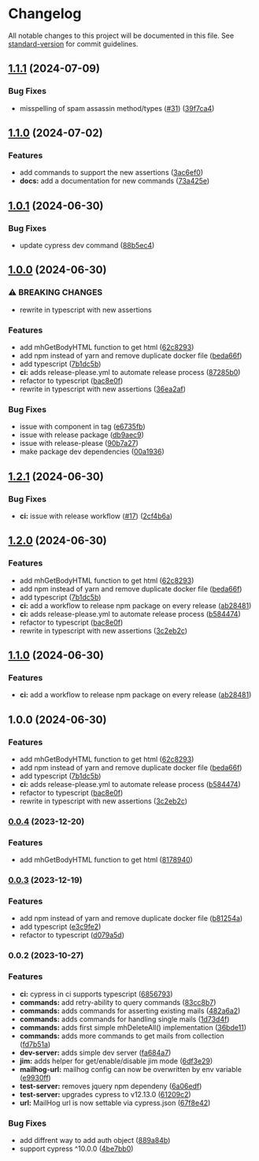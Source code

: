 # Changelog

All notable changes to this project will be documented in this file. See [standard-version](https://github.com/conventional-changelog/standard-version) for commit guidelines.

## [1.1.1](https://github.com/pushpak1300/cypress-mailpit/compare/v1.1.0...v1.1.1) (2024-07-09)


### Bug Fixes

* misspelling of spam assassin method/types ([#31](https://github.com/pushpak1300/cypress-mailpit/issues/31)) ([39f7ca4](https://github.com/pushpak1300/cypress-mailpit/commit/39f7ca48582c3469793f16bd7b9e5dd83617e26e))

## [1.1.0](https://github.com/pushpak1300/cypress-mailpit/compare/v1.0.1...v1.1.0) (2024-07-02)


### Features

* add commands to support the new assertions ([3ac6ef0](https://github.com/pushpak1300/cypress-mailpit/commit/3ac6ef047af4dba31822dadea4398dd1e4ec2253))
* **docs:** add a documentation for new commands ([73a425e](https://github.com/pushpak1300/cypress-mailpit/commit/73a425e0fedafd6fd34eeda3c5da96899d0de61e))

## [1.0.1](https://github.com/pushpak1300/cypress-mailpit/compare/v1.0.0...v1.0.1) (2024-06-30)


### Bug Fixes

* update cypress dev command ([88b5ec4](https://github.com/pushpak1300/cypress-mailpit/commit/88b5ec416160edc5578027b2a99ba2fa8ad1edb4))

## [1.0.0](https://github.com/pushpak1300/cypress-mailpit/compare/v0.0.4...v1.0.0) (2024-06-30)


### ⚠ BREAKING CHANGES

* rewrite in typescript with new assertions

### Features

* add mhGetBodyHTML function to get html ([62c8293](https://github.com/pushpak1300/cypress-mailpit/commit/62c82939daa4086052ef9b1e8a7bb47cdfbaa359))
* add npm instead of yarn and remove duplicate docker file ([beda66f](https://github.com/pushpak1300/cypress-mailpit/commit/beda66fd5e081ffd70101a63e2a07e262a70e796))
* add typescript ([7b1dc5b](https://github.com/pushpak1300/cypress-mailpit/commit/7b1dc5badaf7284ae4600b23eb82adfb5a8b0573))
* **ci:** adds release-please.yml to automate release process ([87285b0](https://github.com/pushpak1300/cypress-mailpit/commit/87285b0621e673f031f3f016e31ecfff911d7bac))
* refactor to typescript ([bac8e0f](https://github.com/pushpak1300/cypress-mailpit/commit/bac8e0f3d2b6787d9bf5a173752c999add94bf85))
* rewrite in typescript with new assertions ([36ea2af](https://github.com/pushpak1300/cypress-mailpit/commit/36ea2affc064eda09f5a378cfff19d9f72f94ecd))


### Bug Fixes

* issue with component in tag ([e6735fb](https://github.com/pushpak1300/cypress-mailpit/commit/e6735fbf93b5d278eacbe31fc4dbaf91763e55f1))
* issue with release package ([db9aec9](https://github.com/pushpak1300/cypress-mailpit/commit/db9aec92c8b41565d531cf444bb1e86925244b75))
* issue with release-please ([90b7a27](https://github.com/pushpak1300/cypress-mailpit/commit/90b7a27bd8428c760586dcb3d6ddb317c1eaa620))
* make package dev dependencies ([00a1936](https://github.com/pushpak1300/cypress-mailpit/commit/00a1936ecdb2198121d0cf1302e169549559758e))

## [1.2.1](https://github.com/pushpak1300/cypress-mailpit/compare/v1.2.0...v1.2.1) (2024-06-30)


### Bug Fixes

* **ci:** issue with release workflow ([#17](https://github.com/pushpak1300/cypress-mailpit/issues/17)) ([2cf4b6a](https://github.com/pushpak1300/cypress-mailpit/commit/2cf4b6a7eaa9df4d49cba5aa4c21a50f302158de))

## [1.2.0](https://github.com/pushpak1300/cypress-mailpit/compare/v1.1.0...v1.2.0) (2024-06-30)


### Features

* add mhGetBodyHTML function to get html ([62c8293](https://github.com/pushpak1300/cypress-mailpit/commit/62c82939daa4086052ef9b1e8a7bb47cdfbaa359))
* add npm instead of yarn and remove duplicate docker file ([beda66f](https://github.com/pushpak1300/cypress-mailpit/commit/beda66fd5e081ffd70101a63e2a07e262a70e796))
* add typescript ([7b1dc5b](https://github.com/pushpak1300/cypress-mailpit/commit/7b1dc5badaf7284ae4600b23eb82adfb5a8b0573))
* **ci:** add a workflow to release npm package on every release ([ab28481](https://github.com/pushpak1300/cypress-mailpit/commit/ab284818aa514162422491bbd38d1baad98b7174))
* **ci:** adds release-please.yml to automate release process ([b584474](https://github.com/pushpak1300/cypress-mailpit/commit/b58447418f1f7a26ffce6430456b33212e168b27))
* refactor to typescript ([bac8e0f](https://github.com/pushpak1300/cypress-mailpit/commit/bac8e0f3d2b6787d9bf5a173752c999add94bf85))
* rewrite in typescript with new assertions ([3c2eb2c](https://github.com/pushpak1300/cypress-mailpit/commit/3c2eb2c3346e7f6a52cbe8dcb3cb57dc0c7c41fd))

## [1.1.0](https://github.com/pushpak1300/cypress-mailpit/compare/v1.0.0...v1.1.0) (2024-06-30)


### Features

* **ci:** add a workflow to release npm package on every release ([ab28481](https://github.com/pushpak1300/cypress-mailpit/commit/ab284818aa514162422491bbd38d1baad98b7174))

## 1.0.0 (2024-06-30)


### Features

* add mhGetBodyHTML function to get html ([62c8293](https://github.com/pushpak1300/cypress-mailpit/commit/62c82939daa4086052ef9b1e8a7bb47cdfbaa359))
* add npm instead of yarn and remove duplicate docker file ([beda66f](https://github.com/pushpak1300/cypress-mailpit/commit/beda66fd5e081ffd70101a63e2a07e262a70e796))
* add typescript ([7b1dc5b](https://github.com/pushpak1300/cypress-mailpit/commit/7b1dc5badaf7284ae4600b23eb82adfb5a8b0573))
* **ci:** adds release-please.yml to automate release process ([b584474](https://github.com/pushpak1300/cypress-mailpit/commit/b58447418f1f7a26ffce6430456b33212e168b27))
* refactor to typescript ([bac8e0f](https://github.com/pushpak1300/cypress-mailpit/commit/bac8e0f3d2b6787d9bf5a173752c999add94bf85))
* rewrite in typescript with new assertions ([3c2eb2c](https://github.com/pushpak1300/cypress-mailpit/commit/3c2eb2c3346e7f6a52cbe8dcb3cb57dc0c7c41fd))

### [0.0.4](https://github.com/pushpak1300/cypress-mailpit/compare/v0.0.3...v0.0.4) (2023-12-20)


### Features

* add mhGetBodyHTML function to get html ([8178940](https://github.com/pushpak1300/cypress-mailpit/commit/81789401c37af3203b2d6a93822389176afb18a9))

### [0.0.3](https://github.com/pushpak1300/cypress-mailpit/compare/v0.0.2...v0.0.3) (2023-12-19)


### Features

* add npm instead of yarn and remove duplicate docker file ([b81254a](https://github.com/pushpak1300/cypress-mailpit/commit/b81254a3a13cb0905fc4e85fdc016585d184fb4e))
* add typescript ([e3c9fe2](https://github.com/pushpak1300/cypress-mailpit/commit/e3c9fe2bef26107d005b9777a4856027decb38cd))
* refactor to typescript ([d079a5d](https://github.com/pushpak1300/cypress-mailpit/commit/d079a5d5d662ad8610b65122d02199d789ca7bcc))

### 0.0.2 (2023-10-27)


### Features

* **ci:** cypress in ci supports typescript ([6856793](https://github.com/pushpak1300/cypress-mailpit/commit/68567934f56f2a3dcd6cce600b85dd39b8be26ec))
* **commands:** add retry-ability to query commands ([83cc8b7](https://github.com/pushpak1300/cypress-mailpit/commit/83cc8b75036c8da0ac29148ea0f917cf94b4378b))
* **commands:** adds commands for asserting existing mails ([482a6a2](https://github.com/pushpak1300/cypress-mailpit/commit/482a6a2e4a057017f672a03fd6d39b7d1b9502fd))
* **commands:** adds commands for handling single mails ([1d73d4f](https://github.com/pushpak1300/cypress-mailpit/commit/1d73d4ff0b8c121a28a2e78aaddaa3a877ce8050))
* **commands:** adds first simple mhDeleteAll() implementation ([36bde11](https://github.com/pushpak1300/cypress-mailpit/commit/36bde11c58e8858bd9ec0a48f7aeab7f7c6d40de))
* **commands:** adds more commands to get mails from collection ([fd7b51a](https://github.com/pushpak1300/cypress-mailpit/commit/fd7b51ac3233d1aa3d4fac1de1f9ffef4d87fc05))
* **dev-server:** adds simple dev server ([fa684a7](https://github.com/pushpak1300/cypress-mailpit/commit/fa684a7fc4c9a6ec500d4f14b603e7fd88809a6b))
* **jim:** adds helper for get/enable/disable jim mode ([6df3e29](https://github.com/pushpak1300/cypress-mailpit/commit/6df3e29b76cd30d750d20e994b2a99df8c7d9a58))
* **mailhog-url:** mailhog config can now be overwritten by env variable ([e9930ff](https://github.com/pushpak1300/cypress-mailpit/commit/e9930ff89e33077466e0020b796bcedf6db95867))
* **test-server:** removes jquery npm dependeny ([6a06edf](https://github.com/pushpak1300/cypress-mailpit/commit/6a06edfd7c1f6701e7efc0850bf606f43773245f))
* **test-server:** upgrades cypress to v12.13.0 ([61209c2](https://github.com/pushpak1300/cypress-mailpit/commit/61209c2c75bf91e104a578f8a6c05f513f75b1e8))
* **url:** MailHog url is now settable via cypress.json ([67f8e42](https://github.com/pushpak1300/cypress-mailpit/commit/67f8e42e5384bc7c5a0ba31eaefb6e61d960b351))


### Bug Fixes

* add diffrent way to add auth object ([889a84b](https://github.com/pushpak1300/cypress-mailpit/commit/889a84b26bf0158413c6d952bb2e524ac35c0b8b))
* support cypress ^10.0.0 ([4be7bb0](https://github.com/pushpak1300/cypress-mailpit/commit/4be7bb0a43e8af5b3112bdc684c25a8b063aa4dd))
